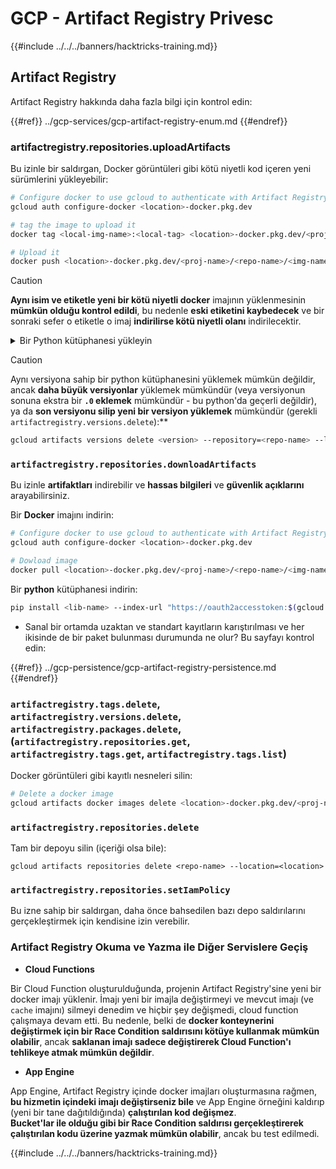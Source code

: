 # GCP - Artifact Registry Privesc

{{#include ../../../banners/hacktricks-training.md}}

## Artifact Registry

Artifact Registry hakkında daha fazla bilgi için kontrol edin:

{{#ref}}
../gcp-services/gcp-artifact-registry-enum.md
{{#endref}}

### artifactregistry.repositories.uploadArtifacts

Bu izinle bir saldırgan, Docker görüntüleri gibi kötü niyetli kod içeren yeni sürümlerini yükleyebilir:
```bash
# Configure docker to use gcloud to authenticate with Artifact Registry
gcloud auth configure-docker <location>-docker.pkg.dev

# tag the image to upload it
docker tag <local-img-name>:<local-tag> <location>-docker.pkg.dev/<proj-name>/<repo-name>/<img-name>:<tag>

# Upload it
docker push <location>-docker.pkg.dev/<proj-name>/<repo-name>/<img-name>:<tag>
```
> [!CAUTION]
> **Aynı isim ve etiketle yeni bir kötü niyetli docker** imajının yüklenmesinin **mümkün olduğu kontrol edildi**, bu nedenle **eski etiketini kaybedecek** ve bir sonraki sefer o etiketle o imaj **indirilirse kötü niyetli olanı** indirilecektir.

<details>

<summary>Bir Python kütüphanesi yükleyin</summary>

**Yüklemek için kütüphaneyi oluşturarak başlayın** (eğer kayıt defterinden en son sürümü indirebiliyorsanız bu adımı atlayabilirsiniz):

1.  **Proje yapınızı ayarlayın**:

- Kütüphaneniz için yeni bir dizin oluşturun, örneğin, `hello_world_library`.
- Bu dizinin içinde, paket adınızla başka bir dizin oluşturun, örneğin, `hello_world`.
- Paket dizininizin içinde, bir `__init__.py` dosyası oluşturun. Bu dosya boş olabilir veya paketiniz için başlangıç ayarlarını içerebilir.

```bash
mkdir hello_world_library
cd hello_world_library
mkdir hello_world
touch hello_world/__init__.py
```

2.  **Kütüphane kodunuzu yazın**:

- `hello_world` dizininin içinde, modülünüz için yeni bir Python dosyası oluşturun, örneğin, `greet.py`.
- "Merhaba, Dünya!" fonksiyonunuzu yazın:

```python
# hello_world/greet.py
def say_hello():
return "Hello, World!"
```

3.  **Bir `setup.py` dosyası oluşturun**:

- `hello_world_library` dizininizin kökünde bir `setup.py` dosyası oluşturun.
- Bu dosya, kütüphaneniz hakkında meta veriler içerir ve Python'a nasıl yükleneceğini söyler.

```python
# setup.py
from setuptools import setup, find_packages

setup(
name='hello_world',
version='0.1',
packages=find_packages(),
install_requires=[
# Kütüphanenizin ihtiyaç duyduğu bağımlılıklar
],
)
```

**Şimdi, kütüphaneyi yükleyelim:**

1.  **Paketinizi oluşturun**:

- `hello_world_library` dizininizin kökünden şu komutu çalıştırın:

```sh
python3 setup.py sdist bdist_wheel
```

2.  **Twine için kimlik doğrulamasını yapılandırın** (paketinizi yüklemek için kullanılır):
- `twine` yüklü olduğundan emin olun (`pip install twine`).
- Kimlik bilgilerini yapılandırmak için `gcloud` kullanın:
````
```sh
twine upload --username 'oauth2accesstoken' --password "$(gcloud auth print-access-token)" --repository-url https://<location>-python.pkg.dev/<project-id>/<repo-name>/ dist/*
```
````
3. **Derlemeyi temizle**
```bash
rm -rf dist build hello_world.egg-info
```
</details>

> [!CAUTION]
> Aynı versiyona sahip bir python kütüphanesini yüklemek mümkün değildir, ancak **daha büyük versiyonlar** yüklemek mümkündür (veya versiyonun sonuna ekstra bir **`.0` eklemek** mümkündür - bu python'da geçerli değildir), ya da **son versiyonu silip yeni bir versiyon yüklemek** mümkündür (gerekli `artifactregistry.versions.delete`):**
>
> ```sh
> gcloud artifacts versions delete <version> --repository=<repo-name> --location=<location> --package=<lib-name>
> ```

### `artifactregistry.repositories.downloadArtifacts`

Bu izinle **artifaktları** indirebilir ve **hassas bilgileri** ve **güvenlik açıklarını** arayabilirsiniz.

Bir **Docker** imajını indirin:
```sh
# Configure docker to use gcloud to authenticate with Artifact Registry
gcloud auth configure-docker <location>-docker.pkg.dev

# Dowload image
docker pull <location>-docker.pkg.dev/<proj-name>/<repo-name>/<img-name>:<tag>
```
Bir **python** kütüphanesi indirin:
```bash
pip install <lib-name> --index-url "https://oauth2accesstoken:$(gcloud auth print-access-token)@<location>-python.pkg.dev/<project-id>/<repo-name>/simple/" --trusted-host <location>-python.pkg.dev --no-cache-dir
```
- Sanal bir ortamda uzaktan ve standart kayıtların karıştırılması ve her ikisinde de bir paket bulunması durumunda ne olur? Bu sayfayı kontrol edin:

{{#ref}}
../gcp-persistence/gcp-artifact-registry-persistence.md
{{#endref}}

### `artifactregistry.tags.delete`, `artifactregistry.versions.delete`, `artifactregistry.packages.delete`, (`artifactregistry.repositories.get`, `artifactregistry.tags.get`, `artifactregistry.tags.list`)

Docker görüntüleri gibi kayıtlı nesneleri silin:
```bash
# Delete a docker image
gcloud artifacts docker images delete <location>-docker.pkg.dev/<proj-name>/<repo-name>/<img-name>:<tag>
```
### `artifactregistry.repositories.delete`

Tam bir depoyu silin (içeriği olsa bile):
```
gcloud artifacts repositories delete <repo-name> --location=<location>
```
### `artifactregistry.repositories.setIamPolicy`

Bu izne sahip bir saldırgan, daha önce bahsedilen bazı depo saldırılarını gerçekleştirmek için kendisine izin verebilir.

### Artifact Registry Okuma ve Yazma ile Diğer Servislere Geçiş

- **Cloud Functions**

Bir Cloud Function oluşturulduğunda, projenin Artifact Registry'sine yeni bir docker imajı yüklenir. İmajı yeni bir imajla değiştirmeyi ve mevcut imajı (ve `cache` imajını) silmeyi denedim ve hiçbir şey değişmedi, cloud function çalışmaya devam etti. Bu nedenle, belki de **docker konteynerini değiştirmek için bir Race Condition saldırısını kötüye kullanmak mümkün olabilir**, ancak **saklanan imajı sadece değiştirerek Cloud Function'ı tehlikeye atmak mümkün değildir**.

- **App Engine**

App Engine, Artifact Registry içinde docker imajları oluşturmasına rağmen, **bu hizmetin içindeki imajı değiştirseniz bile** ve App Engine örneğini kaldırıp (yeni bir tane dağıtıldığında) **çalıştırılan kod değişmez**.\
**Bucket'lar ile olduğu gibi bir Race Condition saldırısı gerçekleştirerek çalıştırılan kodu üzerine yazmak mümkün olabilir**, ancak bu test edilmedi.

{{#include ../../../banners/hacktricks-training.md}}
